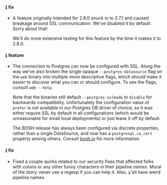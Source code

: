 #### <sub><sup><a name="v272-note-1" href="#v272-note-1">:link:</a></sup></sub> fix

* A feature originally intended for 2.8.0 snuck in to 2.7.1 and caused breakage around SSL communication. We've disabled it by default. Sorry about that!
  
  We'll do more extensive testing for this feature by the time it makes it to 2.8.0.
  
  
#### <sub><sup><a name="v272-note-2" href="#v272-note-2">:link:</a></sup></sub> feature

* The connection to Postgres can now be configured with SSL. Along the way we've also broken the single opaque `--postgres-datasource` flag on the `web` binary into multiple more descriptive flags, which should make it easier to discover what you can or should configure. To see the flags, consult `web --help`.
  
  Note that the binaries still default `--postgres-sslmode` to `disable` for backwards-compatibility. Unfortunately the configuration value of `prefer` is not available in our Postgres DB driver of choice, so it was either require SSL by default in all configurations (which would be unreasonable for small local deployments) or just leave it off by default.
  
  The BOSH release has always been configured via discrete properties, rather than a single DataSource, and now has a `postgresql.ca_cert` property among others. Consult [bosh.io](http://bosh.io/jobs/atc?source=github.com/concourse/concourse-bosh-release&version=2.7.1#p=postgresql) for more information.
  
  
#### <sub><sup><a name="v272-note-3" href="#v272-note-3">:link:</a></sup></sub> fix

* Fixed a couple quirks related to our security fixes that affected folks with colons or any other funny characters in their pipeline names. Moral of the story: never use a regexp if you can help it. Also, y'all have weird pipeline names.
  
  
